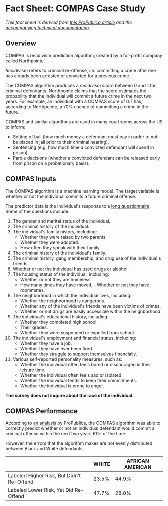 # Fact Sheet: COMPAS Case Study

*This fact sheet is derived from [this ProPublica article](https://www.propublica.org/article/machine-bias-risk-assessments-in-criminal-sentencing) and the [accompanying technical documentation](https://www.propublica.org/article/how-we-analyzed-the-compas-recidivism-algorithm).* 

## Overview

COMPAS is recidivism prediction algorithm, created by a for-profit company called Northpointe. 

*Recidivism* refers to criminal re-offense, i.e. committing a crime after one has already been arrested or convicted for a previous crime. 

The COMPAS algorithm produces a *recidivism score* between 0 and 1 for criminal defendants. Northpointe claims that the score estimates the probability that the individual will commit a future crime in the next two years. 
For example, an individual with a COMPAS score of 0.7 has, according to Northpointe, a 70% chance of committing a crime in the future.

COMPAS and similar algorithms are used in many courtrooms across the US to inform: 

- Setting of bail (how much money a defendant must pay in order to not be placed in jail prior to their criminal hearing).
- Sentencing (e.g. how much time a convicted defendant will spend in prison).
- Parole decisions (whether a convicted defendant can be released early from prison on a probationary basis).

## COMPAS Inputs

The COMPAS algorithm is a machine learning model. The target variable is whether or not the individual commits a future criminal offense.  

The predictor data is the individual's response to a [long questionnaire](https://www.documentcloud.org/documents/2702103-Sample-Risk-Assessment-COMPAS-CORE.html). Some of the questions include: 

1. The gender and marital status of the individual. 
1. The criminal history of the individual. 
2. The individual's family history, including: 
    - Whether they were raised by two parents 
    - Whether they were adopted. 
    - How often they speak with their family. 
2. The criminal history of the individual's family. 
3. The criminal history, gang membership, and drug use of the individual's friends. 
4. Whether or not the individual has used drugs or alcohol. 
5. The housing status of the individual, including: 
    - Whether or not they are homeless
    - How many times they have moved, - Whether or not they have roommates. 
5. The neighborhood in which the individual lives, including: 
    - Whether the neighborhood is dangerous. 
    - Whether any of the individual's friends have been victims of crimes. 
    - Whether or not drugs are easily accessible within the neighborhood. 
6. The individual's educational history, including: 
    - Whether they completed high school. 
    - Their grades. 
    - Whether they were suspended or expelled from school. 
7. The individual's employment and financial status, including: 
    - Whether they have a job. 
    - Whether they have ever been fired. 
    - Whether they struggle to support themselves financially. 
8. Various self-reported personality measures, such as:
    - Whether the individual often feels bored or discouraged in their leisure time. 
    - Whether the individual often feels sad or isolated. 
    - Whether the individual tends to keep their commitments. 
    - Whether the individual is prone to anger. 

**The survey does not inquire about the race of the individual.**

## COMPAS Performance

According to [an analysis](https://www.propublica.org/article/how-we-analyzed-the-compas-recidivism-algorithm) by ProPublica, the COMPAS algorithm was able to correctly predict whether or not an individual defendant would commit a criminal offense within the next two years 61% of the time. 

However, the errors that the algorithm makes are not evenly distributed between Black and White defendants. 

| | WHITE	| AFRICAN AMERICAN |
| - |-------|---------------------|
| Labeled Higher Risk, But Didn’t Re-Offend	| 23.5% |	44.9%|
| Labeled Lower Risk, Yet Did Re-Offend |	47.7%	| 28.0%|


